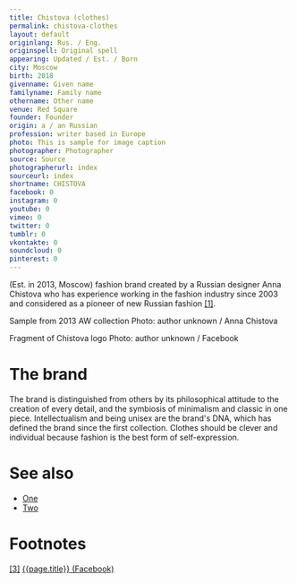 ```yaml
---
title: Chistova (clothes)
permalink: chistova-clothes
layout: default
originlang: Rus. / Eng.
originspell: Original spell
appearing: Updated / Est. / Born
city: Moscow
birth: 2018
givenname: Given name
familyname: Family name
othername: Other name
venue: Red Square
founder: Founder
origin: a / an Russian
profession: writer based in Europe
photo: This is sample for image caption
photographer: Photographer
source: Source
photographerurl: index
sourceurl: index
shortname: CHISTOVA
facebook: 0
instagram: 0
youtube: 0
vimeo: 0
twitter: 0
tumblr: 0
vkontakte: 0
soundcloud: 0
pinterest: 0
---
```



(Est. in 2013, Moscow) fashion brand created by a Russian designer Anna Chistova who has experience working in the fashion industry since 2003 and considered as a pioneer of new Russian fashion <span id="a1">[\[1\]](#f1)</span>.

Sample from 2013 AW collection
Photo: author unknown / Anna Chistova

Fragment of Chistova logo
Photo: author unknown / Facebook


# The brand

The brand is distinguished from others by its philosophical attitude to the creation of every detail, and the symbiosis of minimalism and classic in one piece. Intellectualism and being unisex are the brand's DNA, which has defined the brand since the first collection. Clothes should be clever and individual because fashion is the best form of self-expression.


# See also

+ [One](index)
+ [Two](index)

# Footnotes

[[3]](#a3) <span id="f3"></span> [{{page.title}} (Facebook)](index)
